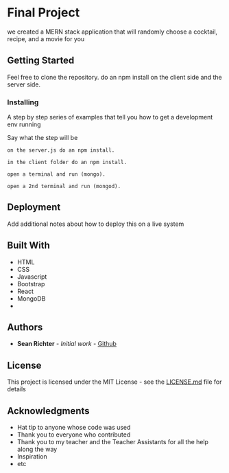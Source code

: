 # Final Project

we created a MERN stack application that will randomly choose a cocktail, recipe, and a movie for you

## Getting Started

Feel free to clone the repository.  do an npm install on the client side and the server side.


### Installing

A step by step series of examples that tell you how to get a development env running

Say what the step will be
```
on the server.js do an npm install.
```
```
in the client folder do an npm install.
```
```
open a terminal and run (mongo).
```

```
open a 2nd terminal and run (mongod).
```

## Deployment

Add additional notes about how to deploy this on a live system

## Built With

* HTML
* CSS
* Javascript
* Bootstrap
* React
* MongoDB
* 


## Authors

* **Sean Richter** - *Initial work* - [Github](https://github.com/seanrichter/Final-Project)

## License

This project is licensed under the MIT License - see the [LICENSE.md](LICENSE.md) file for details

## Acknowledgments

* Hat tip to anyone whose code was used
* Thank you to everyone who contributed
* Thank you to my teacher and the Teacher Assistants for all the help along the way
* Inspiration
* etc

